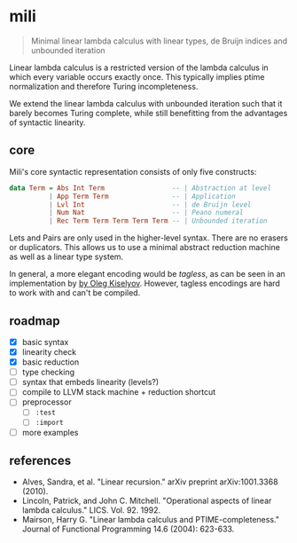 # mili

> Minimal linear lambda calculus with linear types, de Bruijn indices
> and unbounded iteration

Linear lambda calculus is a restricted version of the lambda calculus in
which every variable occurs exactly once. This typically implies ptime
normalization and therefore Turing incompleteness.

We extend the linear lambda calculus with unbounded iteration such that
it barely becomes Turing complete, while still benefitting from the
advantages of syntactic linearity.

## core

Mili's core syntactic representation consists of only five constructs:

``` haskell
data Term = Abs Int Term                 -- | Abstraction at level
          | App Term Term                -- | Application
          | Lvl Int                      -- | de Bruijn level
          | Num Nat                      -- | Peano numeral
          | Rec Term Term Term Term Term -- | Unbounded iteration
```

Lets and Pairs are only used in the higher-level syntax. There are no
erasers or duplicators. This allows us to use a minimal abstract
reduction machine as well as a linear type system.

In general, a more elegant encoding would be *tagless*, as can be seen
in an implementation by [by Oleg
Kiselyov](https://okmij.org/ftp/tagless-final/course/LinearLC.hs).
However, tagless encodings are hard to work with and can't be compiled.

## roadmap

-   [x] basic syntax
-   [x] linearity check
-   [x] basic reduction
-   [ ] type checking
-   [ ] syntax that embeds linearity (levels?)
-   [ ] compile to LLVM stack machine + reduction shortcut
-   [ ] preprocessor
    -   [ ] `:test`
    -   [ ] `:import`
-   [ ] more examples

## references

-   Alves, Sandra, et al. "Linear recursion." arXiv preprint
    arXiv:1001.3368 (2010).
-   Lincoln, Patrick, and John C. Mitchell. "Operational aspects of
    linear lambda calculus." LICS. Vol. 92. 1992.
-   Mairson, Harry G. "Linear lambda calculus and PTIME-completeness."
    Journal of Functional Programming 14.6 (2004): 623-633.
